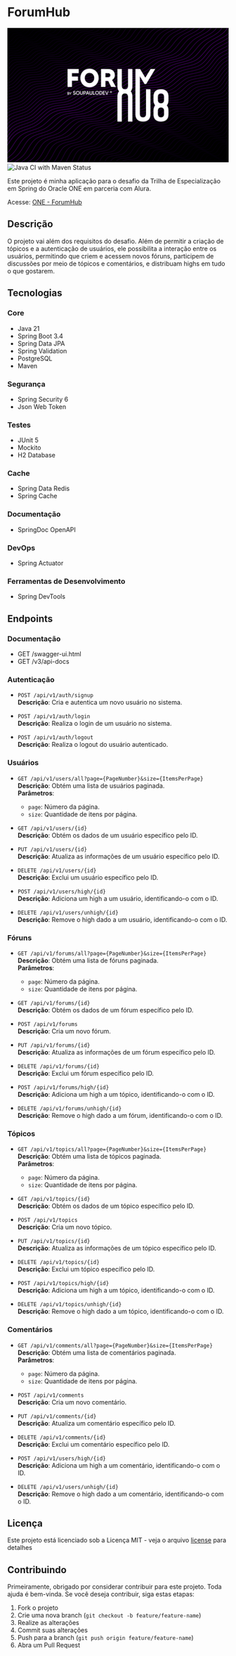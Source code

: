# ForumHub

![Cover](./.github/cover.png)
![Java CI with Maven Status](https://github.com/soupaulodev/one-forumhub/actions/workflows/maven.yml/badge.svg)

Este projeto é minha aplicação para o desafio da Trilha de Especialização em Spring do Oracle ONE em parceria com Alura.

Acesse: [ONE - ForumHub](https://github.com/soupaulodev/one-forumhub)

## Descrição

O projeto vai além dos requisitos do desafio. Além de permitir a criação de tópicos e a autenticação de usuários,
ele possibilita a interação entre os usuários, permitindo que criem e acessem novos fóruns, participem de discussões
por meio de tópicos e comentários, e distribuam highs em tudo o que gostarem.

## Tecnologias

### Core

- Java 21
- Spring Boot 3.4
- Spring Data JPA
- Spring Validation
- PostgreSQL
- Maven

### Segurança

- Spring Security 6
- Json Web Token

### Testes

- JUnit 5
- Mockito
- H2 Database

### Cache

- Spring Data Redis
- Spring Cache

### Documentação

- SpringDoc OpenAPI

### DevOps

- Spring Actuator

### Ferramentas de Desenvolvimento

- Spring DevTools

## Endpoints

### Documentação

- GET /swagger-ui.html
- GET /v3/api-docs

### Autenticação

- `POST /api/v1/auth/signup`  
  **Descrição**: Cria e autentica um novo usuário no sistema.

- `POST /api/v1/auth/login`  
  **Descrição**: Realiza o login de um usuário no sistema.

- `POST /api/v1/auth/logout`  
  **Descrição**: Realiza o logout do usuário autenticado.

### Usuários

- `GET /api/v1/users/all?page={PageNumber}&size={ItemsPerPage}`  
  **Descrição**: Obtém uma lista de usuários paginada.  
  **Parâmetros**:
  - `page`: Número da página.
  - `size`: Quantidade de itens por página.

- `GET /api/v1/users/{id}`  
  **Descrição**: Obtém os dados de um usuário específico pelo ID.

- `PUT /api/v1/users/{id}`  
  **Descrição**: Atualiza as informações de um usuário específico pelo ID.

- `DELETE /api/v1/users/{id}`  
  **Descrição**: Exclui um usuário específico pelo ID.

- `POST /api/v1/users/high/{id}`  
  **Descrição**: Adiciona um high a um usuário, identificando-o com o ID.

- `DELETE /api/v1/users/unhigh/{id}`  
  **Descrição**: Remove o high dado a um usuário, identificando-o com o ID.

### Fóruns

- `GET /api/v1/forums/all?page={PageNumber}&size={ItemsPerPage}`  
  **Descrição**: Obtém uma lista de fóruns paginada.  
  **Parâmetros**:
  - `page`: Número da página.
  - `size`: Quantidade de itens por página.

- `GET /api/v1/forums/{id}`  
  **Descrição**: Obtém os dados de um fórum específico pelo ID.

- `POST /api/v1/forums`  
  **Descrição**: Cria um novo fórum.

- `PUT /api/v1/forums/{id}`  
  **Descrição**: Atualiza as informações de um fórum específico pelo ID.

- `DELETE /api/v1/forums/{id}`  
  **Descrição**: Exclui um fórum específico pelo ID.

- `POST /api/v1/forums/high/{id}`  
  **Descrição**: Adiciona um high a um tópico, identificando-o com o ID.

- `DELETE /api/v1/forums/unhigh/{id}`  
  **Descrição**: Remove o high dado a um fórum, identificando-o com o ID.

### Tópicos

- `GET /api/v1/topics/all?page={PageNumber}&size={ItemsPerPage}`  
  **Descrição**: Obtém uma lista de tópicos paginada.  
  **Parâmetros**:
  - `page`: Número da página.
  - `size`: Quantidade de itens por página.

- `GET /api/v1/topics/{id}`  
  **Descrição**: Obtém os dados de um tópico específico pelo ID.

- `POST /api/v1/topics`  
  **Descrição**: Cria um novo tópico.

- `PUT /api/v1/topics/{id}`  
  **Descrição**: Atualiza as informações de um tópico específico pelo ID.

- `DELETE /api/v1/topics/{id}`  
  **Descrição**: Exclui um tópico específico pelo ID.

- `POST /api/v1/topics/high/{id}`  
  **Descrição**: Adiciona um high a um tópico, identificando-o com o ID.

- `DELETE /api/v1/topics/unhigh/{id}`  
  **Descrição**: Remove o high dado a um tópico, identificando-o com o ID.

### Comentários

- `GET /api/v1/comments/all?page={PageNumber}&size={ItemsPerPage}`  
  **Descrição**: Obtém uma lista de comentários paginada.  
  **Parâmetros**:
  - `page`: Número da página.
  - `size`: Quantidade de itens por página.

- `POST /api/v1/comments`  
  **Descrição**: Cria um novo comentário.

- `PUT /api/v1/comments/{id}`  
  **Descrição**: Atualiza um comentário específico pelo ID.

- `DELETE /api/v1/comments/{id}`  
  **Descrição**: Exclui um comentário específico pelo ID.

- `POST /api/v1/users/high/{id}`  
  **Descrição**: Adiciona um high a um comentário, identificando-o com o ID.

- `DELETE /api/v1/users/unhigh/{id}`  
  **Descrição**: Remove o high dado a um comentário, identificando-o com o ID.

## Licença

Este projeto está licenciado sob a Licença MIT - veja o
arquivo [license](https://github.com/soupaulodev/one-forumhub/blob/main/LICENSE) para detalhes

## Contribuindo

Primeiramente, obrigado por considerar contribuir para este projeto. Toda ajuda é bem-vinda. Se você deseja contribuir,
siga estas etapas:

1. Fork o projeto
2. Crie uma nova branch (`git checkout -b feature/feature-name`)
3. Realize as alterações
4. Commit suas alterações
5. Push para a branch (`git push origin feature/feature-name`)
6. Abra um Pull Request
